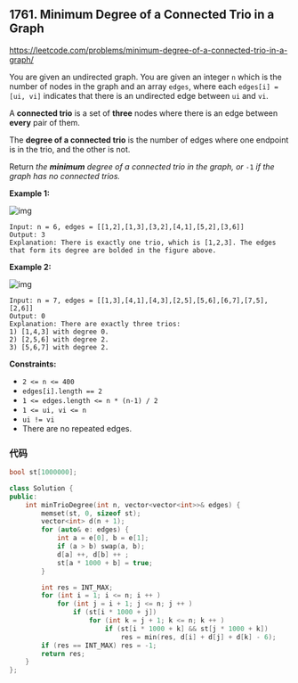 ## 1761. Minimum Degree of a Connected Trio in a Graph

https://leetcode.com/problems/minimum-degree-of-a-connected-trio-in-a-graph/

You are given an undirected graph. You are given an integer `n` which is the number of nodes in the graph and an array `edges`, where each `edges[i] = [ui, vi]` indicates that there is an undirected edge between `ui` and `vi`.

A **connected trio** is a set of **three** nodes where there is an edge between **every** pair of them.

The **degree of a connected trio** is the number of edges where one endpoint is in the trio, and the other is not.

Return *the **minimum** degree of a connected trio in the graph, or* `-1` *if the graph has no connected trios.*

 

**Example 1:**

![img](https://assets.leetcode.com/uploads/2021/01/26/trios1.png)

```
Input: n = 6, edges = [[1,2],[1,3],[3,2],[4,1],[5,2],[3,6]]
Output: 3
Explanation: There is exactly one trio, which is [1,2,3]. The edges that form its degree are bolded in the figure above.
```

**Example 2:**

![img](https://assets.leetcode.com/uploads/2021/01/26/trios2.png)

```
Input: n = 7, edges = [[1,3],[4,1],[4,3],[2,5],[5,6],[6,7],[7,5],[2,6]]
Output: 0
Explanation: There are exactly three trios:
1) [1,4,3] with degree 0.
2) [2,5,6] with degree 2.
3) [5,6,7] with degree 2.
```

 

**Constraints:**

- `2 <= n <= 400`
- `edges[i].length == 2`
- `1 <= edges.length <= n * (n-1) / 2`
- `1 <= ui, vi <= n`
- `ui != vi`
- There are no repeated edges.

### 代码

```cpp
bool st[1000000];

class Solution {
public:
    int minTrioDegree(int n, vector<vector<int>>& edges) {
        memset(st, 0, sizeof st);
        vector<int> d(n + 1);
        for (auto& e: edges) {
            int a = e[0], b = e[1];
            if (a > b) swap(a, b);
            d[a] ++, d[b] ++ ;
            st[a * 1000 + b] = true;
        }

        int res = INT_MAX;
        for (int i = 1; i <= n; i ++ )
            for (int j = i + 1; j <= n; j ++ )
                if (st[i * 1000 + j])
                    for (int k = j + 1; k <= n; k ++ )
                        if (st[i * 1000 + k] && st[j * 1000 + k])
                            res = min(res, d[i] + d[j] + d[k] - 6);
        if (res == INT_MAX) res = -1;
        return res;
    }
};
```

